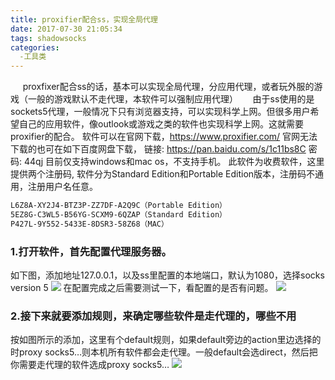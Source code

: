 ```yaml
---
title: proxifier配合ss，实现全局代理
date: 2017-07-30 21:05:34
tags: shadowsocks
categories:
  -工具类
---
```

&nbsp;&nbsp;&nbsp;&nbsp;&nbsp;proxfixer配合ss的话，基本可以实现全局代理，分应用代理，或者玩外服的游戏（一般的游戏默认不走代理，本软件可以强制应用代理）
&nbsp;&nbsp;&nbsp;&nbsp;&nbsp;由于ss使用的是sockets5代理，一般情况下只有浏览器支持，可以实现科学上网。但很多用户希望自己的应用软件，像outlook或游戏之类的软件也实现科学上网。这就需要proxifier的配合。
软件可以在官网下载，https://www.proxifier.com/
官网无法下载的也可在如下百度网盘下载，
链接: https://pan.baidu.com/s/1c11bs8C 密码: 44qj
目前仅支持windows和mac os，不支持手机。
此软件为收费软件，这里提供两个注册码, 软件分为Standard Edition和Portable Edition版本，注册码不通用，注册用户名任意。
```bash
L6Z8A-XY2J4-BTZ3P-ZZ7DF-A2Q9C（Portable Edition）
5EZ8G-C3WL5-B56YG-SCXM9-6QZAP（Standard Edition）
P427L-9Y552-5433E-8DSR3-58Z68（MAC）
```

### 1.打开软件，首先配置代理服务器。
如下图，添加地址127.0.0.1，以及ss里配置的本地端口，默认为1080，选择socks version 5
![](http://ojrw3x8j2.bkt.clouddn.com/17-7-30/93346575.jpg)
在配置完成之后需要测试一下，看配置的是否有问题。
![](http://ojrw3x8j2.bkt.clouddn.com/17-7-30/33843553.jpg)
### 2.接下来就要添加规则，来确定哪些软件是走代理的，哪些不用
按如图所示的添加，这里有个default规则，如果default旁边的action里边选择的时proxy socks5…则本机所有软件都会走代理。一般default会选direct，然后把你需要走代理的软件选成proxy socks5…
![](http://ojrw3x8j2.bkt.clouddn.com/17-7-30/18134133.jpg)
